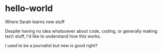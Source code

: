 # hello-world
Where Sarah learns new stuff

Despite having no idea whatsoever about code, coding, or generally making tech stuff, I'd like to understand how this works.

I used to be a journalist but new is good right?
